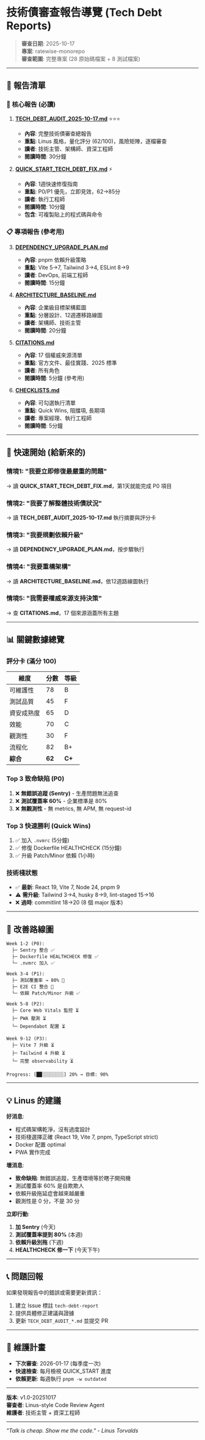 # 技術債審查報告導覽 (Tech Debt Reports)

> **審查日期**: 2025-10-17  
> **專案**: ratewise-monorepo  
> **審查範圍**: 完整專案 (28 原始碼檔案 + 8 測試檔案)

---

## 📂 報告清單

### 🎯 核心報告 (必讀)

1. **[TECH_DEBT_AUDIT_2025-10-17.md](./TECH_DEBT_AUDIT_2025-10-17.md)** ⭐⭐⭐
   - **內容**: 完整技術債審查總報告
   - **重點**: Linus 風格，量化評分 (62/100)，風險矩陣，逐檔審查
   - **讀者**: 技術主管、架構師、資深工程師
   - **閱讀時間**: 30分鐘

2. **[QUICK_START_TECH_DEBT_FIX.md](./QUICK_START_TECH_DEBT_FIX.md)** ⚡
   - **內容**: 1週快速修復指南
   - **重點**: P0/P1 優先，立即見效，62→85分
   - **讀者**: 執行工程師
   - **閱讀時間**: 10分鐘
   - **包含**: 可複製貼上的程式碼與命令

### 📋 專項報告 (參考用)

3. **[DEPENDENCY_UPGRADE_PLAN.md](./DEPENDENCY_UPGRADE_PLAN.md)**
   - **內容**: pnpm 依賴升級策略
   - **重點**: Vite 5→7, Tailwind 3→4, ESLint 8→9
   - **讀者**: DevOps, 前端工程師
   - **閱讀時間**: 15分鐘

4. **[ARCHITECTURE_BASELINE.md](./ARCHITECTURE_BASELINE.md)**
   - **內容**: 企業級目標架構藍圖
   - **重點**: 分層設計、12週遷移路線圖
   - **讀者**: 架構師、技術主管
   - **閱讀時間**: 20分鐘

5. **[CITATIONS.md](./CITATIONS.md)**
   - **內容**: 17 個權威來源清單
   - **重點**: 官方文件、最佳實踐、2025 標準
   - **讀者**: 所有角色
   - **閱讀時間**: 5分鐘 (參考用)

6. **[CHECKLISTS.md](./CHECKLISTS.md)**
   - **內容**: 可勾選執行清單
   - **重點**: Quick Wins, 阻擋項, 長期項
   - **讀者**: 專案經理、執行工程師
   - **閱讀時間**: 5分鐘

---

## 🚀 快速開始 (給新來的)

### 情境1: "我要立即修復最嚴重的問題"

→ 讀 **QUICK_START_TECH_DEBT_FIX.md**，第1天就能完成 P0 項目

### 情境2: "我要了解整體技術債狀況"

→ 讀 **TECH_DEBT_AUDIT_2025-10-17.md** 執行摘要與評分卡

### 情境3: "我要規劃依賴升級"

→ 讀 **DEPENDENCY_UPGRADE_PLAN.md**，按步驟執行

### 情境4: "我要重構架構"

→ 讀 **ARCHITECTURE_BASELINE.md**，依12週路線圖執行

### 情境5: "我需要權威來源支持決策"

→ 查 **CITATIONS.md**，17 個來源涵蓋所有主題

---

## 📊 關鍵數據總覽

### 評分卡 (滿分 100)

| 維度       | 分數   | 等級   |
| ---------- | ------ | ------ |
| 可維護性   | 78     | B      |
| 測試品質   | 45     | F      |
| 資安成熟度 | 65     | D      |
| 效能       | 70     | C      |
| 觀測性     | 30     | F      |
| 流程化     | 82     | B+     |
| **綜合**   | **62** | **C+** |

### Top 3 致命缺陷 (P0)

1. ❌ **無錯誤追蹤 (Sentry)** - 生產問題無法追查
2. ❌ **測試覆蓋率 60%** - 企業標準是 80%
3. ❌ **無觀測性** - 無 metrics, 無 APM, 無 request-id

### Top 3 快速勝利 (Quick Wins)

1. ✅ 加入 `.nvmrc` (5分鐘)
2. ✅ 修復 Dockerfile HEALTHCHECK (15分鐘)
3. ✅ 升級 Patch/Minor 依賴 (1小時)

### 技術棧狀態

- ✅ **最新**: React 19, Vite 7, Node 24, pnpm 9
- ⚠️ **需升級**: Tailwind 3→4, husky 8→9, lint-staged 15→16
- ❌ **過時**: commitlint 18→20 (8 個 major 版本)

---

## 🎯 改善路線圖

```
Week 1-2 (P0):
  ├─ Sentry 整合 ✅
  ├─ Dockerfile HEALTHCHECK 修復 ✅
  └─ .nvmrc 加入 ✅

Week 3-4 (P1):
  ├─ 測試覆蓋率 → 80% 🔄
  ├─ E2E CI 整合 🔄
  └─ 依賴 Patch/Minor 升級 ✅

Week 5-8 (P2):
  ├─ Core Web Vitals 監控 ⏳
  ├─ PWA 壓測 ⏳
  └─ Dependabot 配置 ⏳

Week 9-12 (P3):
  ├─ Vite 7 升級 ⏳
  ├─ Tailwind 4 升級 ⏳
  └─ 完整 observability ⏳

Progress: [██░░░░░░░░] 20% → 目標: 90%
```

---

## 💡 Linus 的建議

**好消息**:

- 程式碼架構乾淨，沒有過度設計
- 技術棧選擇正確 (React 19, Vite 7, pnpm, TypeScript strict)
- Docker 配置 optimal
- PWA 實作完成

**壞消息**:

- **致命缺陷**: 無錯誤追蹤，生產環境等於瞎子開飛機
- 測試覆蓋率 60% 是自欺欺人
- 依賴升級拖延症會越來越嚴重
- 觀測性是 0 分，不是 30 分

**立即行動**:

1. **加 Sentry** (今天)
2. **測試覆蓋率提到 80%** (本週)
3. **依賴升級別拖** (下週)
4. **HEALTHCHECK 修一下** (今天下午)

---

## 📞 問題回報

如果發現報告中的錯誤或需要更新資訊：

1. 建立 Issue 標註 `tech-debt-report`
2. 提供具體修正建議與證據
3. 更新 `TECH_DEBT_AUDIT_*.md` 並提交 PR

---

## 📅 維護計畫

- **下次審查**: 2026-01-17 (每季度一次)
- **快速檢查**: 每月檢視 QUICK_START 進度
- **依賴更新**: 每週執行 `pnpm -w outdated`

---

**版本**: v1.0-20251017  
**審查者**: Linus-style Code Review Agent  
**維護者**: 技術主管 + 資深工程師

---

_"Talk is cheap. Show me the code." - Linus Torvalds_
